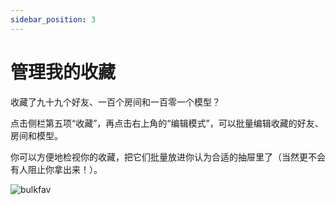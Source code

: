 ```yaml
---
sidebar_position: 3
---
```


# 管理我的收藏

收藏了九十九个好友、一百个房间和一百零一个模型？

点击侧栏第五项“收藏”，再点击右上角的“编辑模式”，可以批量编辑收藏的好友、房间和模型。

你可以方便地检视你的收藏，把它们批量放进你认为合适的抽屉里了（当然更不会有人阻止你拿出来！）。

![bulkfav](https://y6jcwiyjjuikbu4r.public.blob.vercel-storage.com/screenshot/bulkfav-O7G2RXJQORJ2utsyMMaEIlvsvNzOk1.png)
